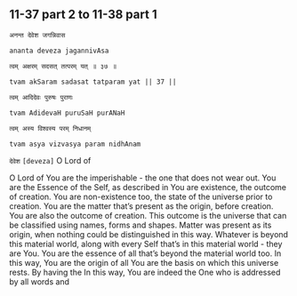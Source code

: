 ## 11-37 part 2 to 11-38 part 1


```shloka-sa
अनन्त देवेश जगन्निवास
```
```shloka-sa-hk
ananta deveza jagannivAsa
```
```shloka-sa
त्वम् अक्षरम् सदसत् तत्परम् यत् ॥ ३७ ॥
```
```shloka-sa-hk
tvam akSaram sadasat tatparam yat || 37 ||
```
```shloka-sa
त्वम् आदिदेवः पुरुषः पुराणः
```
```shloka-sa-hk
tvam AdidevaH puruSaH purANaH
```
```shloka-sa
त्वम् अस्य विश्वस्य परम् निधानम्
```
```shloka-sa-hk
tvam asya vizvasya param nidhAnam
```

`देवेश` `[deveza]` O Lord of

O Lord of 
You are the imperishable - the one that does not wear out. You are the Essence of the Self, as described in 
You are existence, the outcome of creation. You are non-existence too, the state of the universe prior to creation. You are the matter that’s present as the origin, before creation. You are also the outcome of creation. This outcome is the universe that can be classified using names, forms and shapes. Matter was present as its origin, when nothing could be distinguished in this way. 
Whatever is beyond this material world, along with every Self that’s in this material world - they are You. You are the essence of all that’s beyond the material world too. In this way, You are the origin of all 
You are the basis on which this universe rests. By having the 
In this way, You are indeed the One who is addressed by all words and 

